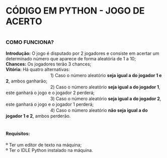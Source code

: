 # CÓDIGO EM PYTHON - JOGO DE ACERTO

# <h3>COMO FUNCIONA?
<strong>Introdução:</strong> O jogo é disputado por 2 jogadores e consiste em acertar um determinado número que aparece de forma aleatória de 1 a 10; <br>
<strong>Chances:</strong> Os jogadores terão 3 chances; <br>
<strong>Vitória:</strong> Há quatro alternativas: <br>
ㅤㅤㅤㅤㅤㅤㅤㅤㅤㅤㅤ1) Caso o número aleatório <strong>seja igual a do jogador 1 e 2</strong>, ambos ganharão; <br>
ㅤㅤㅤㅤㅤㅤㅤㅤㅤㅤㅤ2) Caso o número aleatório <strong>seja igual a do jogador 1</strong>, este ganhará o jogo e o jogador 2 perderá; <br>
ㅤㅤㅤㅤㅤㅤㅤㅤㅤㅤㅤ3) Caso o número aleatório <strong>seja igual a do jogador 2</strong>, este ganhará o jogo e o jogador 1 perderá; <br>
ㅤㅤㅤㅤㅤㅤㅤㅤㅤㅤㅤ4) Caso o número aleatório <strong>não seja igual a do jogador 1 e 2</strong>, ambos perderão. <br>
</h3>

# <h4>Requisitos:
º Ter um editor de texto na máquina; <br>
º Ter o IDLE Python instalado na máquina.</h4>
